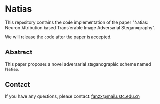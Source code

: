 # Natias
This repository contains the code implementation of the paper "Natias: Neuron Attribution based Transferable Image Adversarial Steganography".

We will release the code after the paper is accepted.

## Abstract
This paper proposes a novel adversarial steganographic scheme named Natias.

## Contact
If you have any questions, please contact: fanzx@mail.ustc.edu.cn
